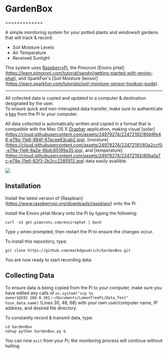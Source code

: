 # GardenBox 
=============

A simple monitoring system for your potted plants and windowsill gardens that will track & record: 

* Soil Moisture Levels
* Air Temperature
* Received Sunlight


This system uses [RaspberryPi](https://www.raspberrypi.org/products/), the Pimoroni [Enviro pHat] (https://learn.pimoroni.com/tutorial/sandyj/getting-started-with-enviro-phat), and SparkFun's [Soil Moisture Sensor] (https://learn.sparkfun.com/tutorials/soil-moisture-sensor-hookup-guide).

----------------------
All collected data is copied and updated to a computer & destination designated by the user.  
To ensure quick and non-interupted data transfer, make sure to authenticate a [key](http://support.modwest.com/content/20/90/en/how-do-i-get-ssh-to-authenticate-me-via-publicprivate-keypairs-instead-of-by-password.html) from the Pi to your computer.


All data collected is automatically written and copied in a format that is compatible with the Mac OS X [Grapher](http://www.fusionmath.com/apple) application, making visual [solar] (https://cloud.githubusercontent.com/assets/24979274/22472192/80b9fe48-e79a-11e6-984f-67acee63cab2.jpg), [moisture] (https://cloud.githubusercontent.com/assets/24979274/22472191/80a2ccf0-e79a-11e6-8a2e-6bdc65199a35.jpg), and [temperature] (https://cloud.githubusercontent.com/assets/24979274/22472193/80ba1a7c-e79a-11e6-82f3-2b2cc2285512.jpg) data easily availible.

<p align="left"> 
  <img src="https://cloud.githubusercontent.com/assets/24979274/22262470/9b3d7c54-e236-11e6-800c-9a5fee420b1d.png"> 
</p>


Installation
------------
Install the latest version of [Raspbian] (https://www.raspberrypi.org/downloads/raspbian/) onto the Pi.

Install the Enviro pHat library onto the Pi by typing the following:
```
curl -sS get.pimoroni.com/envirophat | bash
``` 
Type `y` when prompted, then restart the Pi to ensure the changes occur.


To install this repository, type:
```
git clone https://github.com/markdgoodrich/GardenBox.git
```

You are now ready to start recording data.



Collecting Data
---------------
To ensure data is being copied from the Pi to your computer, make sure you have edited any calls of `os.system("scp %s owner1@192.168.0.101:~/Documents/LemonTreePi/Data_Text" %sun_data.name)` (Lines 30, 48, 68) with your own user/computer name, IP address, and desired file directory.

To constantly record & transmit data, type:
```
cd GardenBox
nohup python GardenBox.py &
```

You can now `exit` from your Pi; the monitoring process will continue without halting.
